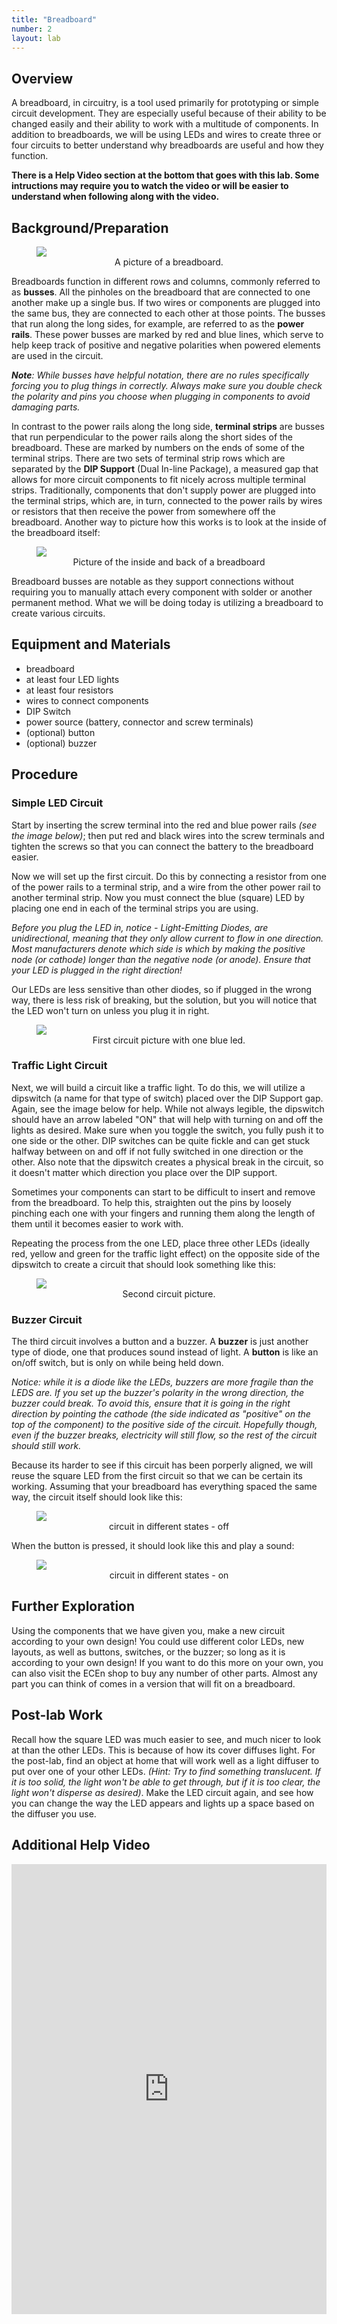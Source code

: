 ```yaml
---
title: "Breadboard"
number: 2
layout: lab
---
```


<!-- 
NOTICE: THIS PAGE USES DYNAMIC FIGURE NUMBERS.
all your images should following this format:

<figure class="image mx-auto" style="max-width: 750px">
  <img src="{% raw %}{% link /assets/labname/imagename.jpg %}{% endraw %}" style="display: block; margin: auto;">
  <figcaption style="text-align: center;"><strong></strong> INSERT A CAPTION</figcaption>
</figure>

NOTES:
  - Notice the <strong> tags are empty in the <figcaption> block. The script uses these to handle the nametags.
  - If you want to copy and past the shape above, you may, but remove the {% raw %} {% endraw%} tags in the <img src> block.
-->

## Overview

A breadboard, in circuitry, is a tool used primarily for prototyping or simple circuit development. They are especially useful because of their ability to be changed easily and their ability to work with a multitude of components. In addition to breadboards, we will be using LEDs and wires to create three or four circuits to better understand why breadboards are useful and how they function.

**There is a Help Video section at the bottom that goes with this lab. Some intructions may require you to watch the video or will be easier to understand when following along with the video.**

## Background/Preparation

<figure class="image mx-auto" style="max-width: 750px">
  <img src="{% link assets/02_breadboard/front_breadboard.jpg %}">
  <figcaption style="text-align: center;"><strong></strong> A picture of a breadboard.</figcaption>
</figure>

Breadboards function in different rows and columns, commonly referred to as **busses**. All the pinholes on the breadboard that are connected to one another make up a single bus. If two wires or components are plugged into the same bus, they are connected to each other at those points. The busses that run along the long sides, for example, are referred to as the **power rails**. These power busses are marked by red and blue lines, which serve to help keep track of positive and negative polarities when powered elements are used in the circuit. 

 *<b>Note</b>: While busses have helpful notation, there are no rules specifically forcing you to plug things in correctly. Always make sure you double check the polarity and pins you choose when plugging in components to avoid damaging parts.*

In contrast to the power rails along the long side, **terminal strips** are busses that run perpendicular to the power rails along the short sides of the breadboard. These are marked by numbers on the ends of some of the terminal strips. There are two sets of terminal strip rows which are separated by the **DIP Support** (Dual In-line Package), a measured gap that allows for more circuit components to fit nicely across multiple terminal strips. Traditionally, components that don't supply power are plugged into the terminal strips, which are, in turn, connected to the power rails by wires or resistors that then receive the power from somewhere off the breadboard. Another way to picture how this works is to look at the inside of the breadboard itself:

<figure class="image mx-auto" style="max-width: 750px">
  <img src="{% link assets/02_breadboard/back_breadboard.jpg %}">
  <figcaption style="text-align: center;"><strong></strong> Picture of the inside and back of a breadboard</figcaption>
</figure>

Breadboard busses are notable as they support connections without requiring you to manually attach every component with solder or another permanent method. What we will be doing today is utilizing a breadboard to create various circuits.

## Equipment and Materials

- breadboard
- at least four LED lights
- at least four resistors
- wires to connect components
- DIP Switch
- power source (battery, connector and screw terminals)
- (optional) button
- (optional) buzzer

## Procedure

### Simple LED Circuit

Start by inserting the screw terminal into the red and blue power rails *(see the image below)*; then put red and black wires into the screw terminals and tighten the screws so that you can connect the battery to the breadboard easier.

Now we will set up the first circuit. Do this by connecting a resistor from one of the power rails to a terminal strip, and a wire from the other power rail to another terminal strip. Now you must connect the blue (square) LED by placing one end in each of the terminal strips you are using. 

*Before you plug the LED in, notice - Light-Emitting Diodes, are unidirectional, meaning that they only allow current to flow in one direction. Most manufacturers denote which side is which by making the positive node (or cathode) longer than the negative node (or anode). Ensure that your LED is plugged in the right direction!*

Our LEDs are less sensitive than other diodes, so if plugged in the wrong way, there is less risk of breaking, but the solution, but you will notice that the LED won't turn on unless you plug it in right.

<figure class="image mx-auto" style="max-width: 750px">
  <img src="{% link assets/02_breadboard/circuit1.jpg %}">
  <figcaption style="text-align: center;"><strong></strong> First circuit picture with one blue led.</figcaption>
</figure>


### Traffic Light Circuit

Next, we will build a circuit like a traffic light. To do this, we will utilize a dipswitch (a name for that type of switch) placed over the DIP Support gap. Again, see the image below for help. While not always legible, the dipswitch should have an arrow labeled "ON" that will help with turning on and off the lights as desired. Make sure when you toggle the switch, you fully push it to one side or the other. DIP switches can be quite fickle and can get stuck halfway between on and off if not fully switched in one direction or the other. Also note that the dipswitch creates a physical break in the circuit, so it doesn't matter which direction you place over the DIP support.

Sometimes your components can start to be difficult to insert and remove from the breadboard. To help this, straighten out the pins by loosely pinching each one with your fingers and running them along the length of them until it becomes easier to work with.

Repeating the process from the one LED, place three other LEDs (ideally red, yellow and green for the traffic light effect) on the opposite side of the dipswitch to create a circuit that should look something like this:

<figure class="image mx-auto" style="max-width: 750px">
  <img src="{% link assets/02_breadboard/circuit2.jpg %}">
  <figcaption style="text-align: center;"><strong></strong> Second circuit picture.</figcaption>
</figure>

### Buzzer Circuit

The third circuit involves a button and a buzzer. A **buzzer** is just another type of diode, one that produces sound instead of light. A **button** is like an on/off switch, but is only on while being held down. 

*Notice: while it is a diode like the LEDs, buzzers are more fragile than the LEDS are. If you set up the buzzer's polarity  in the wrong direction, the buzzer could break. To avoid this, ensure that it is going in the right direction by pointing the cathode (the side indicated as "positive" on the top of the component) to the positive side of the circuit. Hopefully though, even if the buzzer breaks, electricity will still flow, so the rest of the circuit should still work.*

Because its harder to see if this circuit has been porperly aligned, we will reuse the square LED from the first circuit so that we can be certain its working. Assuming that your breadboard has everything spaced the same way, the circuit itself should look like this:

<figure class="image mx-auto" style="max-width: 750px">
  <img src="{% link assets/02_breadboard/circuit3off.jpg %}">
  <figcaption style="text-align: center;"><strong></strong> circuit in different states - off </figcaption>
</figure>

When the button is pressed, it should look like this and play a sound:

<figure class="image mx-auto" style="max-width: 750px">
  <img src="{% link assets/02_breadboard/circuit3on.jpg %}">
  <figcaption style="text-align: center;"><strong></strong> circuit in different states - on </figcaption>
</figure>

## Further Exploration

Using the components that we have given you, make a new circuit according to your own design! You could use different color LEDs, new layouts, as well as buttons, switches, or the buzzer; so long as it is according to your own design! If you want to do this more on your own, you can also visit the ECEn shop to buy any number of other parts. Almost any part you can think of comes in a version that will fit on a breadboard.

## Post-lab Work

Recall how the square LED was much easier to see, and much nicer to look at than the other LEDs. This is because of how its cover diffuses light. For the post-lab, find an object at home that will work well as a light diffuser to put over one of your other LEDs. *(Hint: Try to find something translucent. If it is too solid, the light won't be able to get through, but if it is too clear, the light won't disperse as desired)*. Make the LED circuit again, and see how you can change the way the LED appears and lights up a space based on the diffuser you use.

## Additional Help Video

<div style="display: flex; justify-content: center;">
    <iframe width="1280" 
            height="720" 
            src="https://www.youtube.com/embed/y2JopR6cwqk?si=BbLc3-5RrFuNJg5C" 
            title="Breadboard lab - Youtube Player" 
            frameborder="0" 
            allow="accelerometer; autoplay; clipboard-write; encrypted-media; gyroscope; picture-in-picture; web-share" 
            referrerpolicy="strict-origin-when-cross-origin" 
            allowfullscreen>
    </iframe>
</div>


<!--      Dynamic figure numbering script      -->
<!-- This block is not visible to the students -->
<script>
  // Select all figures on the page
  const figures = document.querySelectorAll('figure');

  // Loop through each figure and update the caption with dynamic numbering
  figures.forEach((figure, index) => {
    const figcaption = figure.querySelector('figcaption strong');
    if (figcaption) {
      figcaption.textContent = `Figure ${index + 1}:`; // Numbering starts at 1
    }
  });
</script>